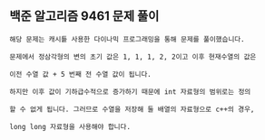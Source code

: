 ## 백준 알고리즘 9461 문제 풀이

	해당 문제는 캐시틑 사용한 다이나믹 프로그래밍을 통해 문제를 풀이했습니다.

	문제에서 정삼각형의 변의 초기 값은 1, 1, 1, 2, 2이고 이후 현재수열의 값은

	이전 수열 값 + 5 번째 전 수열 값이 됩니다.

	하지만 이후 값이 기하급수적으로 증가하기 때문에 int 자료형의 범위로는 정의

	할 수 없게 됩니다. 그러므로 수열을 저장해 둘 배열의 자료형으로 c++의 경우,

	long long 자료형을 사용해야 합니다.

